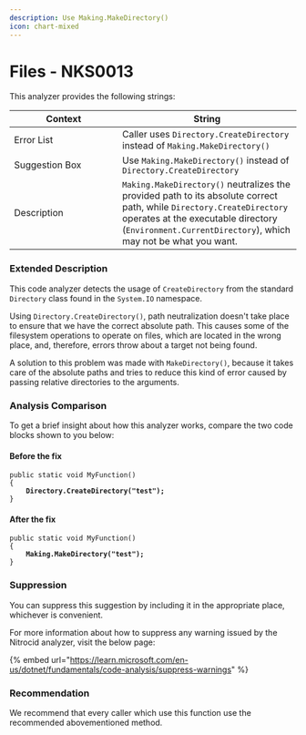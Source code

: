 ```yaml
---
description: Use Making.MakeDirectory()
icon: chart-mixed
---
```


# Files - NKS0013

This analyzer provides the following strings:

<table><thead><tr><th width="174">Context</th><th>String</th></tr></thead><tbody><tr><td>Error List</td><td>Caller uses <code>Directory.CreateDirectory</code> instead of <code>Making.MakeDirectory()</code></td></tr><tr><td>Suggestion Box</td><td>Use <code>Making.MakeDirectory()</code> instead of <code>Directory.CreateDirectory</code></td></tr><tr><td>Description</td><td><code>Making.MakeDirectory()</code> neutralizes the provided path to its absolute correct path, while <code>Directory.CreateDirectory</code> operates at the executable directory (<code>Environment.CurrentDirectory</code>), which may not be what you want.</td></tr></tbody></table>

### Extended Description

This code analyzer detects the usage of `CreateDirectory` from the standard `Directory` class found in the `System.IO` namespace.

Using `Directory.CreateDirectory()`, path neutralization doesn't take place to ensure that we have the correct absolute path. This causes some of the filesystem operations to operate on files, which are located in the wrong place, and, therefore, errors throw about a target not being found.

A solution to this problem was made with `MakeDirectory()`, because it takes care of the absolute paths and tries to reduce this kind of error caused by passing relative directories to the arguments.

### Analysis Comparison

To get a brief insight about how this analyzer works, compare the two code blocks shown to you below:

#### Before the fix

<pre class="language-csharp" data-title="Somewhere in your mod code..." data-line-numbers><code class="lang-csharp">public static void MyFunction()
{
<strong>    Directory.CreateDirectory("test");
</strong>}
</code></pre>

#### After the fix

<pre class="language-csharp" data-title="Somewhere in your mod code..." data-line-numbers><code class="lang-csharp">public static void MyFunction()
{
<strong>    Making.MakeDirectory("test");
</strong>}
</code></pre>

### Suppression

You can suppress this suggestion by including it in the appropriate place, whichever is convenient.

For more information about how to suppress any warning issued by the Nitrocid analyzer, visit the below page:

{% embed url="https://learn.microsoft.com/en-us/dotnet/fundamentals/code-analysis/suppress-warnings" %}

### Recommendation

We recommend that every caller which use this function use the recommended abovementioned method.
